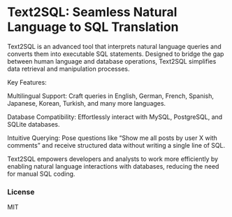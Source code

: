 # Text2SQL: Seamless Natural Language to SQL Translation

Text2SQL is an advanced tool that interprets natural language queries and converts them into executable SQL statements. Designed to bridge the gap between human language and database operations, Text2SQL simplifies data retrieval and manipulation processes.

Key Features:

Multilingual Support: Craft queries in English, German, French, Spanish, Japanese, Korean, Turkish, and many more languages.

Database Compatibility: Effortlessly interact with MySQL, PostgreSQL, and SQLite databases.

Intuitive Querying: Pose questions like “Show me all posts by user X with comments” and receive structured data without writing a single line of SQL.

Text2SQL empowers developers and analysts to work more efficiently by enabling natural language interactions with databases, reducing the need for manual SQL coding.



### License
MIT
